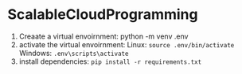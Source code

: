 # ScalableCloudProgramming

1. Creaate a virtual envoirnment: python -m venv .env
2. activate the virtual envoirnment: Linux: `source .env/bin/activate` Windows: `.env\scripts\activate`
3. install dependencies: `pip install -r requirements.txt`

